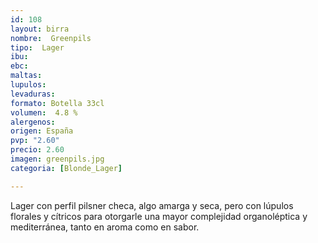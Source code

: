 ```yaml
--- 
id: 108
layout: birra
nombre:  Greenpils
tipo:  Lager
ibu:  
ebc:
maltas: 
lupulos: 
levaduras: 
formato: Botella 33cl
volumen:  4.8 %
alergenos: 
origen: España
pvp: "2.60"
precio: 2.60
imagen: greenpils.jpg
categoria: [Blonde_Lager]

---
```

Lager con perfil pilsner checa, algo amarga y seca, pero con lúpulos florales y cítricos para otorgarle una mayor complejidad organoléptica y mediterránea, tanto en aroma como en sabor.
















